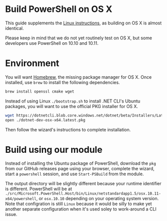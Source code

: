 Build PowerShell on OS X
========================

This guide supplements the [Linux instructions](./linux.md), as
building on OS X is almost identical.

Please keep in mind that we do not yet routinely test on OS X, but
some developers use PowerShell on 10.10 and 10.11.

Environment
===========

You will want [Homebrew](http://brew.sh/), the missing package manager
for OS X. Once installed, use `brew` to install the following
dependencies.

```sh
brew install openssl cmake wget
```

Instead of using Linux `./bootstrap.sh` to install .NET CLI's Ubuntu
packages, you will want to use the official PKG installer for OS X.

```sh
wget https://dotnetcli.blob.core.windows.net/dotnet/beta/Installers/Latest/dotnet-dev-osx-x64.latest.pkg
open ./dotnet-dev-osx-x64.latest.pkg
```

Then follow the wizard's instructions to complete installation.

Build using our module
======================

Instead of installing the Ubuntu package of PowerShell, download the
`pkg` from our GitHub releases page using your browser, complete the
wizard, start a `powershell` session, and use `Start-PSBuild` from the
module.

The output directory will be slightly different because your runtime
identifier is different. PowerShell will be at
`./src/Microsoft.PowerShell.Host/bin/Linux/netstandardapp1.5/osx.10.11-x64/powershell`,
or `osx.10.10` depending on your operating system version. Note that
configration is still `Linux` because it would be silly to make yet
another separate configuration when it's used soley to work-around a
CLI issue.
